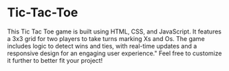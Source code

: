 # Tic-Tac-Toe
This Tic Tac Toe game is built using HTML, CSS, and JavaScript. It features a 3x3 grid for two players to take turns marking Xs and Os. The game includes logic to detect wins and ties, with real-time updates and a responsive design for an engaging user experience."  Feel free to customize it further to better fit your project!
